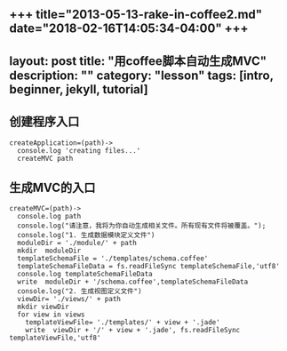 +++
title="2013-05-13-rake-in-coffee2.md"
date="2018-02-16T14:05:34-04:00"
+++
---
layout: post
title: "用coffee脚本自动生成MVC"
description: ""
category: "lesson"
tags: [intro, beginner, jekyll, tutorial]
---


## 创建程序入口

    createApplication=(path)->
      console.log 'creating files...'
      createMVC path

## 生成MVC的入口

    createMVC=(path)->
      console.log path
      console.log("请注意，我将为你自动生成相关文件。所有现有文件将被覆盖。");
      console.log("1. 生成数据模块定义文件")
      moduleDir = './module/' + path
      mkdir  moduleDir
      templateSchemaFile = './templates/schema.coffee'
      templateSchemaFileData = fs.readFileSync templateSchemaFile,'utf8'
      console.log templateSchemaFileData
      write  moduleDir + '/schema.coffee',templateSchemaFileData
      console.log("2. 生成视图定义文件")
      viewDir= './views/' + path
      mkdir viewDir
      for view in views
        templateViewFile= './templates/' + view + '.jade'
        write  viewDir + '/' + view + '.jade', fs.readFileSync templateViewFile,'utf8'
